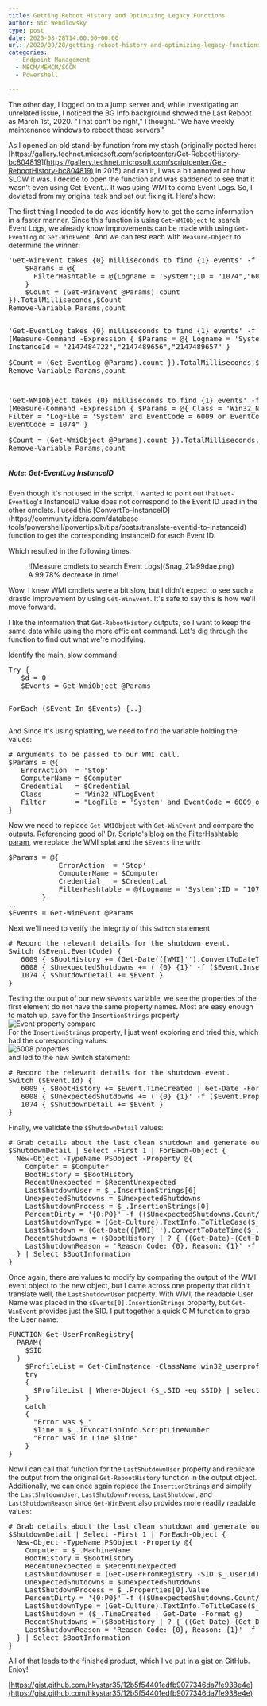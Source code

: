 ```yaml
---
title: Getting Reboot History and Optimizing Legacy Functions
author: Nic Wendlowsky
type: post
date: 2020-08-28T14:00:00+00:00
url: /2020/08/28/getting-reboot-history-and-optimizing-legacy-functions/
categories:
  - Endpoint Management
  - MECM/MEMCM/SCCM
  - Powershell

---
```

The other day, I logged on to a jump server and, while investigating an unrelated issue, I noticed the BG Info background showed the Last Reboot as March 1st, 2020. "That can't be right," I thought. "We have weekly maintenance windows to reboot these servers."

As I opened an old stand-by function from my stash (originally posted here: [https://gallery.technet.microsoft.com/scriptcenter/Get-RebootHistory-bc804819](https://gallery.technet.microsoft.com/scriptcenter/Get-RebootHistory-bc804819) in 2015) and ran it, I was a bit annoyed at how SLOW it was. I decide to open the function and was saddened to see that it wasn't even using Get-Event... It was using WMI to comb Event Logs. So, I deviated from my original task and set out fixing it. Here's how:

The first thing I needed to do was identify how to get the same information in a faster manner. Since this function is using `Get-WMIObject` to search Event Logs, we already know improvements can be made with using `Get-EventLog` or `Get-WinEvent`. And we can test each with `Measure-Object` to determine the winner:

<div class="wp-block-codemirror-blocks-code-block code-block">
  <pre class="CodeMirror" data-setting="{"mode":"powershell","mime":"application/x-powershell","theme":"cobalt","lineNumbers":true,"styleActiveLine":false,"lineWrapping":false,"readOnly":false,"showPanel":false,"languageLabel":"no","language":"PowerShell","modeName":"powershell"}">'Get-WinEvent takes {0} milliseconds to find {1} events' -f (Measure-Command -Expression {
    $Params = @{ 
      FilterHashtable = @{Logname = 'System';ID = "1074","6008","6009"}
    }   
    $Count = (Get-WinEvent @Params).count
}).TotalMilliseconds,$Count
Remove-Variable Params,count

'Get-EventLog takes {0} milliseconds to find {1} events' -f (Measure-Command -Expression {
    $Params = @{ 
      Logname = 'System'
      InstanceId = "2147484722","2147489656","2147489657"
    }   
    $Count = (Get-EventLog @Params).count
}).TotalMilliseconds,$Count
Remove-Variable Params,count

'Get-WMIObject takes {0} milliseconds to find {1} events' -f (Measure-Command -Expression {
    $Params = @{ 
      Class  = 'Win32_NTLogEvent' 
      Filter  = "LogFile = 'System' and EventCode = 6009 or EventCode = 6008 or EventCode = 1074" 
    }    
    $Count = (Get-WmiObject @Params).count
}).TotalMilliseconds,$Count
Remove-Variable Params,count</pre>
</div>

<div class="wp-block-uagb-inline-notice uagb-inline_notice__outer-wrap uagb-inline_notice__align-left uagb-block-1f687e7f">
  <h5 class="uagb-notice-title">
    Note: Get-EventLog InstanceID
  </h5>
  
  <div class="uagb-notice-text">
    <p>
      Even though it's not used in the script, I wanted to point out that <code>Get-EventLog</code>'s InstanceID value does not correspond to the Event ID used in the other cmdlets. I used this [ConvertTo-InstanceID](https://community.idera.com/database-tools/powershell/powertips/b/tips/posts/translate-eventid-to-instanceid) function to get the corresponding InstanceID for each Event ID.
    </p>
  </div>
</div>

Which resulted in the following times:

<div class="wp-block-image">
  <figure class="alignleft size-full is-resized">![Measure cmdlets to search Event Logs](Snag_21a99dae.png)<figcaption>A 99.78% decrease in time!</figcaption></figure>
</div>

Wow, I knew WMI cmdlets were a bit slow, but I didn't expect to see such a drastic improvement by using `Get-WinEvent`. It's safe to say this is how we'll move forward. 

I like the information that `Get-RebootHistory` outputs, so I want to keep the same data while using the more efficient command. Let's dig through the function to find out what we're modifying.

Identify the main, slow command:

<div class="wp-block-codemirror-blocks-code-block code-block">
  <pre class="CodeMirror" data-setting="{"mode":"powershell","mime":"application/x-powershell","theme":"tomorrow-night-bright","lineNumbers":false,"styleActiveLine":true,"lineWrapping":false,"readOnly":false,"showPanel":false,"fileName":"shell.ps1","language":"PowerShell","modeName":"powershell"}">Try {  
   $d = 0 
   $Events = Get-WmiObject @Params 
   
   ForEach ($Event In $Events) {..}</pre>
</div>

And Since it's using splatting, we need to find the variable holding the values:

<div class="wp-block-codemirror-blocks-code-block code-block">
  <pre class="CodeMirror" data-setting="{"mode":"powershell","mime":"application/x-powershell","theme":"tomorrow-night-bright","lineNumbers":false,"styleActiveLine":false,"lineWrapping":false,"readOnly":false,"showPanel":false,"fileName":"shell.ps1","language":"PowerShell","modeName":"powershell"}"># Arguments to be passed to our WMI call.  
$Params = @{ 
   ErrorAction  = 'Stop' 
   ComputerName = $Computer 
   Credential   = $Credential 
   Class        = 'Win32_NTLogEvent' 
   Filter       = "LogFile = 'System' and EventCode = 6009 or EventCode = 6008 or EventCode = 1074" 
} </pre>
</div>

Now we need to replace `Get-WMIObject` with `Get-WinEvent` and compare the outputs. Referencing good ol' [Dr. Scripto's blog on the FilterHashtable param](https://devblogs.microsoft.com/scripting/use-filterhashtable-to-filter-event-log-with-powershell/), we replace the WMI splat and the `$Events` line with:

<div class="wp-block-codemirror-blocks-code-block code-block">
  <pre class="CodeMirror" data-setting="{"mode":"powershell","mime":"application/x-powershell","theme":"tomorrow-night-bright","lineNumbers":false,"styleActiveLine":true,"lineWrapping":false,"readOnly":false,"showPanel":false,"fileName":"shell.ps1","language":"PowerShell","modeName":"powershell"}">$Params = @{ 
            ErrorAction  = 'Stop' 
            ComputerName = $Computer 
            Credential   = $Credential 
            FilterHashtable = @{Logname = 'System';ID = "1074","6008","6009"}
        }
..
$Events = Get-WinEvent @Params</pre>
</div>

Next we'll need to verify the integrity of this `Switch` statement

<div class="wp-block-codemirror-blocks-code-block code-block">
  <pre class="CodeMirror" data-setting="{"mode":"powershell","mime":"application/x-powershell","theme":"tomorrow-night-bright","lineNumbers":false,"styleActiveLine":false,"lineWrapping":false,"readOnly":false,"showPanel":false,"fileName":"shell.ps1","language":"PowerShell","modeName":"powershell"}"># Record the relevant details for the shutdown event. 
Switch ($Event.EventCode) {
   6009 { $BootHistory += (Get-Date(([WMI]'').ConvertToDateTime($Event.TimeGenerated)) -Format g)}
   6008 { $UnexpectedShutdowns += ('{0} {1}' -f ($Event.InsertionStrings[1], $Event.InsertionStrings[0]))}
   1074 { $ShutdownDetail += $Event }
}</pre>
</div>

Testing the output of our new `$Events` variable, we see the properties of the first element do not have the same property names. Most are easy enough to match up, save for the `InsertionStrings` property  
![Event property compare](Snag_2180a815.png)  
For the `InsertionStrings` property, I just went exploring and tried this, which had the corresponding values:  
![6008 properties](Snag_2184b929.png)  
and led to the new Switch statement:

<div class="wp-block-codemirror-blocks-code-block code-block">
  <pre class="CodeMirror" data-setting="{"mode":"powershell","mime":"application/x-powershell","theme":"tomorrow-night-bright","lineNumbers":true,"styleActiveLine":true,"lineWrapping":true,"readOnly":false,"showPanel":false,"fileName":"shell.ps1","language":"PowerShell","modeName":"powershell"}"># Record the relevant details for the shutdown event. 
Switch ($Event.Id) {  
   6009 { $BootHistory += $Event.TimeCreated | Get-Date -Format g } 
   6008 { $UnexpectedShutdowns += ('{0} {1}' -f ($Event.Properties[1].Value, $Event.Properties[0].Value)) } 
   1074 { $ShutdownDetail += $Event } 
} </pre>
</div>

Finally, we validate the `$ShutdownDetail` values:

<div class="wp-block-codemirror-blocks-code-block code-block">
  <pre class="CodeMirror" data-setting="{"mode":"powershell","mime":"application/x-powershell","theme":"tomorrow-night-bright","lineNumbers":false,"styleActiveLine":true,"lineWrapping":false,"readOnly":false,"showPanel":false,"fileName":"shell.ps1","language":"PowerShell","modeName":"powershell"}"># Grab details about the last clean shutdown and generate our return object. 
$ShutdownDetail | Select -First 1 | ForEach-Object {  
  New-Object -TypeName PSObject -Property @{ 
    Computer = $Computer 
    BootHistory = $BootHistory  
    RecentUnexpected = $RecentUnexpected 
    LastShutdownUser = $_.InsertionStrings[6] 
    UnexpectedShutdowns = $UnexpectedShutdowns 
    LastShutdownProcess = $_.InsertionStrings[0] 
    PercentDirty = '{0:P0}' -f (($UnexpectedShutdowns.Count/$BootHistory.Count)) 
    LastShutdownType = (Get-Culture).TextInfo.ToTitleCase($_.InsertionStrings[4]) 
    LastShutdown = (Get-Date(([WMI]'').ConvertToDateTime($_.TimeGenerated)) -Format g) 
    RecentShutdowns = ($BootHistory | ? { ((Get-Date)-(Get-Date $_)).TotalDays -le 30 }).Count 
    LastShutdownReason = 'Reason Code: {0}, Reason: {1}' -f ($_.InsertionStrings[3], $_.InsertionStrings[2]) 
  } | Select $BootInformation     
}   </pre>
</div>

Once again, there are values to modify by comparing the output of the WMI event object to the new object, but I came across one property that didn't translate well, the `LastShutdownUser` property. With WMI, the readable User Name was placed in the `$Events[0].InsertionStrings` property, but `Get-WinEvent` provides just the SID. I put together a quick CIM function to grab the User name:

<div class="wp-block-codemirror-blocks-code-block code-block">
  <pre class="CodeMirror" data-setting="{"mode":"powershell","mime":"application/x-powershell","theme":"tomorrow-night-bright","lineNumbers":true,"styleActiveLine":true,"lineWrapping":true,"readOnly":false,"fileName":"Get-UserFromRegistry.ps1","language":"PowerShell","modeName":"powershell"}">FUNCTION Get-UserFromRegistry{
  PARAM(
    $SID
  )
    $ProfileList = Get-CimInstance -ClassName win32_userprofile | Select-Object @{L="User";E={($_.localpath -split '\\')[-1]}},*
    try
    {
      $ProfileList | Where-Object {$_.SID -eq $SID} | select User,SID,LocalPath
    }
    catch
    {
      "Error was $_"
      $line = $_.InvocationInfo.ScriptLineNumber
      "Error was in Line $line"
    }
}</pre>
</div>

Now I can call that function for the `LastShutdownUser` property and replicate the output from the original `Get-RebootHistory` function in the output object.  
Additionally, we can once again replace the `InsertionStrings` and simplify the `LastShutdownUser`, `LastShutdownProcess`, `LastShutdown`, and `LastShutdownReason` since `Get-WinEvent` also provides more readily readable values:

<div class="wp-block-codemirror-blocks-code-block code-block">
  <pre class="CodeMirror" data-setting="{"mode":"powershell","mime":"application/x-powershell","theme":"tomorrow-night-bright","lineNumbers":false,"styleActiveLine":true,"lineWrapping":false,"readOnly":false,"showPanel":false,"fileName":"shell.ps1","language":"PowerShell","modeName":"powershell"}"># Grab details about the last clean shutdown and generate our return object. 
$ShutdownDetail | Select -First 1 | ForEach-Object {  
  New-Object -TypeName PSObject -Property @{
    Computer = $_.MachineName 
    BootHistory = $BootHistory  
    RecentUnexpected = $RecentUnexpected 
    LastShutdownUser = (Get-UserFromRegistry -SID $_.UserId).User
    UnexpectedShutdowns = $UnexpectedShutdowns 
    LastShutdownProcess = $_.Properties[0].Value
    PercentDirty = '{0:P0}' -f (($UnexpectedShutdowns.Count/$BootHistory.Count)) 
    LastShutdownType = (Get-Culture).TextInfo.ToTitleCase($_.Properties[4].Value)
    LastShutdown = ($_.TimeCreated | Get-Date -Format g)
    RecentShutdowns = ($BootHistory | ? { ((Get-Date)-(Get-Date $_)).TotalDays -le 30 }).Count 
    LastShutdownReason = 'Reason Code: {0}, Reason: {1}' -f ($_.Properties[3].Value, $_.Properties[2].Value) 
  } | Select $BootInformation     
}</pre>
</div>

All of that leads to the finished product, which I've put in a gist on GitHub.  
Enjoy!

[https://gist.github.com/hkystar35/12b5f54401edfb9077346da7fe938e4e](https://gist.github.com/hkystar35/12b5f54401edfb9077346da7fe938e4e)

